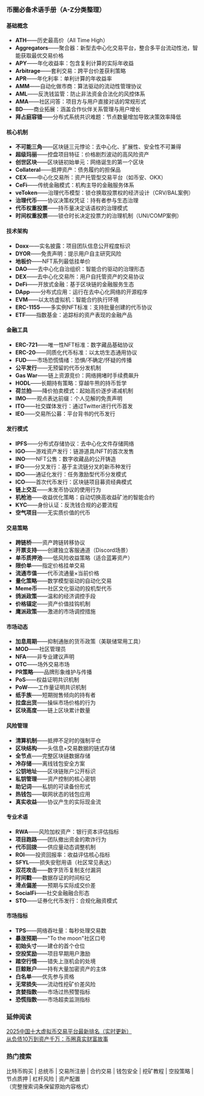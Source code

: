 ### 币圈必备术语手册（A-Z分类整理）

#### 基础概念
- **ATH**——历史最高价（All Time High）
- **Aggregators**——聚合器：新型去中心化交易平台，整合多平台流动性池，智能获取最优交易价格
- **APY**——年化收益率：包含复利计算的实际年收益
- **Arbitrage**——套利交易：跨平台价差获利策略
- **APR**——年化利率：单利计算的年收益率
- **AMM**——自动化做市商：算法驱动的流动性管理协议
- **AML**——反洗钱监管：防止非法资金合法化的风控体系
- **AMA**——社区问答：项目方与用户直接对话的常规形式
- **BD**——商业拓展：涵盖合作伙伴关系管理与用户增长
- **拜占庭容错**——分布式系统共识难题：节点数量增加导致决策效率降低

#### 核心机制
- **不可能三角**——区块链三元悖论：去中心化、扩展性、安全性不可兼得
- **超级玛丽**——控盘项目特征：价格剧烈波动的高风险资产
- **创世区块**——区块链初始单元：网络诞生的第一个区块
- **Collateral**——抵押资产：债务履约的担保品
- **CEX**——中心化交易所：资产托管型交易平台（如币安、OKX）
- **CeFi**——传统金融模式：机构主导的金融服务体系
- **veToken**——治理代币模型：锁仓换取投票权的经济设计（CRV/BAL案例）
- **治理代币**——协议决策权凭证：持有者参与生态治理
- **代币权重投票**——持币量决定话语权的治理模式
- **时间权重投票**——锁仓时长决定投票力的治理机制（UNI/COMP案例）

#### 技术架构
- **Doxx**——实名披露：项目团队信息公开程度标识
- **DYOR**——免责声明：提示用户自主研究风险
- **地板价**——NFT系列最低挂单价
- **DAO**——去中心化自治组织：智能合约驱动的治理形态
- **DEX**——去中心化交易所：用户自托管资产的交易协议
- **DeFi**——开放式金融：基于区块链的金融服务生态
- **DApp**——分布式应用：运行在去中心化网络的开源程序
- **EVM**——以太坊虚拟机：智能合约执行环境
- **ERC-1155**——多实例NFT标准：支持批量创建的代币协议
- **ETF**——指数基金：追踪标的资产表现的金融产品

#### 金融工具
- **ERC-721**——唯一性NFT标准：数字藏品基础协议
- **ERC-20**——同质化代币标准：以太坊生态通用协议
- **FUD**——市场恐慌情绪：恐惧/不确定/怀疑的传播
- **公平发行**——无预留的代币分发机制
- **Gas War**——链上资源竞价：网络拥堵时手续费飙升
- **HODL**——长期持有策略：穿越牛熊的持币哲学
- **荷兰拍**——降价拍卖模式：起始高价逐步递减机制
- **IMO**——观点表达前缀：个人见解的免责声明
- **ITO**——社交媒体发行：通过Twitter进行代币首发
- **IEO**——交易所公募：平台背书的代币发行

#### 发行模式
- **IPFS**——分布式存储协议：去中心化文件存储网络
- **IGO**——游戏资产发行：链游道具/NFT的首次发售
- **INO**——NFT公售：数字收藏品的公开铸造
- **IFO**——分叉发行：基于主流链分叉的新币种发行
- **IDO**——通证化发行：任务激励型代币分发模式
- **ICO**——首次代币发行：区块链项目募资经典模式
- **链上交互**——未发币协议的使用行为
- **机枪池**——收益优化策略：自动切换高收益矿池的智能合约
- **KYC**——身份认证：反洗钱合规的必要流程
- **空气项目**——无实质价值的代币

#### 交易策略
- **跨链桥**——资产跨链转移协议
- **开票支持**——创建独立客服通道（Discord场景）
- **单币质押池**——低风险收益策略（适合蓝筹资产）
- **限价单**——指定价格挂单交易
- **流通市值**——代币流通量×当前价格
- **量化策略**——数学模型驱动的自动化交易
- **Meme币**——社区文化驱动的投机型代币
- **鸽派政策**——温和的经济调控手段
- **价格锚定**——资产价值挂钩机制
- **鹰派政策**——激进的市场调控措施

#### 市场动态
- **加息周期**——抑制通胀的货币政策（美联储常用工具）
- **MOD**——社区管理员
- **NFA**——非专业建议声明
- **OTC**——场外交易市场
- **PR策略**——品牌形象维护与传播
- **PoS**——权益证明共识机制
- **PoW**——工作量证明共识机制
- **纸手族**——短期抛售倾向的持有者
- **拉盘出货**——操纵市场价格的行为
- **区块高度**——链上区块累计数量

#### 风险管理
- **清算机制**——抵押不足时的强制平仓
- **区块结构**——头信息+交易数据的链式存储
- **全节点**——完整区块链数据存储
- **冷存储**——离线钱包安全方案
- **公钥地址**——区块链账户公开标识
- **私钥管理**——资产控制的核心密钥
- **助记词**——私钥的可读备份形式
- **热钱包**——联网状态的钱包应用
- **真实收益**——协议产生的实际现金流

#### 专业术语
- **RWA**——风险加权资产：银行资本评估指标
- **项目跑路**——团队撤出资金的欺诈行为
- **代币回拨**——供应量动态调整机制
- **ROI**——投资回报率：收益评估核心指标
- **SFYL**——损失安慰用语（社区常见表达）
- **双花攻击**——数字货币复制支付漏洞
- **时间戳**——数据存证的时间标记
- **滑点偏差**——预期与实际成交价差
- **SocialFi**——社交金融融合形态
- **STO**——证券化代币发行：合规化融资模式

#### 市场指标
- **TPS**——网络吞吐量：每秒处理交易数
- **暴涨预期**——"To the moon"社区口号
- **初始头寸**——建仓的首个仓位
- **空投奖励**——项目早期用户激励
- **踏空行情**——错失上涨机会的处境
- **巨鲸账户**——持有大量加密资产的主体
- **白名单**——优先参与资格
- **无常损失**——流动性挖矿价差风险
- **贪婪指数**——市场过热预警指标
- **恐慌指数**——市场超卖监测指标

### 延伸阅读
[2025中国十大虚拟币交易平台最新排名（实时更新）](https://btc8848.com/top-10-exchanges/)  
[从负债10万到资产千万：币圈真实财富故事](https://heiyetouzi.xyz/biquanstory001/)

### 热门搜索
比特币购买 | 总统币 | 交易所注册 | 合约交易 | 钱包安全 | 挖矿教程 | 空投策略 | 节点质押 | 杠杆风险 | 资产配置  
（完整搜索词条保留原始内容格式）